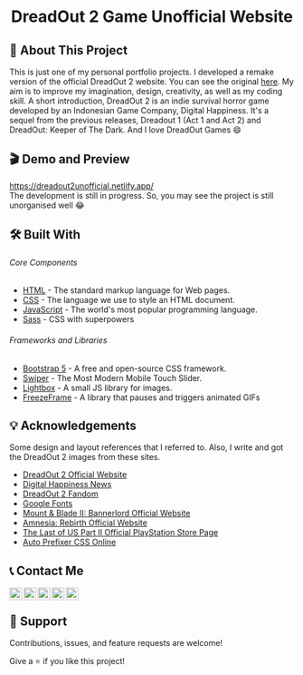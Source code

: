<h1 align="center">DreadOut 2 Game Unofficial Website</h1>

## 📌 About This Project
This is just one of my personal portfolio projects. I developed a remake version of the official DreadOut 2 website. You can see the original [here](http://dreadout2.digitalhappiness.net/). My aim is to improve my imagination, design, creativity, as well as my coding skill. A short introduction, DreadOut 2 is an indie survival horror game developed by an Indonesian Game Company, Digital Happiness. It's a sequel from the previous releases, Dreadout 1 (Act 1 and Act 2) and DreadOut: Keeper of The Dark. And I love DreadOut Games 😄

## 🎬 Demo and Preview
https://dreadout2unofficial.netlify.app/ <br>
The development is still in progress. So, you may see the project is still unorganised well 😂

## 🛠 Built With
###### _Core Components_ 
- [HTML](https://www.w3schools.com/html/) - The standard markup language for Web pages.
- [CSS](https://www.w3schools.com/css/) - The language we use to style an HTML document.
- [JavaScript](https://www.javascript.com/) - The world's most popular programming language.
- [Sass](https://sass-lang.com/) - CSS with superpowers
###### _Frameworks and Libraries_
- [Bootstrap 5](https://getbootstrap.com/) - A free and open-source CSS framework.
- [Swiper](https://swiperjs.com/) - The Most Modern Mobile Touch Slider. 
- [Lightbox](https://lokeshdhakar.com/projects/lightbox2/) - A small JS library for images.
- [FreezeFrame](https://github.com/ctrl-freaks/freezeframe.js/) - A library that pauses and triggers animated GIFs 

## 💡 Acknowledgements 
Some design and layout references that I referred to. Also, I write and got the DreadOut 2 images from these sites. 
- [DreadOut 2 Official Website](http://dreadout2.digitalhappiness.net/)
- [Digital Happiness News](http://www.digitalhappiness.net/news/)
- [DreadOut 2 Fandom](https://dreadout.fandom.com/wiki/DreadOut_2)
- [Google Fonts](https://fonts.google.com/)
- [Mount & Blade II: Bannerlord Official Website](https://www.taleworlds.com/en/Games/Bannerlord)
- [Amnesia: Rebirth Official Website](https://amnesiarebirth.com/)
- [The Last of US Part II Official PlayStation Store Page](https://www.playstation.com/en-id/games/the-last-of-us-part-ii/)
- [Auto Prefixer CSS Online](https://autoprefixer.github.io/)

## 📞 Contact Me
[<img align="left" alt="YT | YouTube" width="22px" src="https://cdn.jsdelivr.net/npm/simple-icons@v3/icons/youtube.svg" />](https://www.youtube.com/c/FransGamingLow/)
[<img align="left" alt="Twitter | Twitter" width="22px" src="https://cdn.jsdelivr.net/npm/simple-icons@v3/icons/twitter.svg" />](https://www.twitter.com/fransachmadhw/)
[<img align="left" alt="FB | Twitter" width="22px" src="https://cdn.jsdelivr.net/npm/simple-icons@v3/icons/facebook.svg" />](https://www.facebook.com/fransachmadhw/)
[<img align="left" alt="Linkedin | LinkedIn" width="22px" src="https://cdn.jsdelivr.net/npm/simple-icons@v3/icons/linkedin.svg" />](https://www.linkedin.com/in/fransahw/)
[<img align="left" alt="IG | Instagram" width="22px" src="https://cdn.jsdelivr.net/npm/simple-icons@v3/icons/instagram.svg" />](https://www.instagram.com/fransachmadhw/)
</br>

## 🤝 Support 
Contributions, issues, and feature requests are welcome!

Give a ⭐️ if you like this project!

